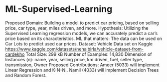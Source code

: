 # ML-Supervised-Learning

Proposed Domain: Building a model to predict car pricing, based on selling price, car type, year, miles driven, and more. 
Hypothesis: Utilizing the Supervised Learning regression models, we can accurately predict a car’s price based on its characteristics.
ML that matters: The data can be used on Car Lots to predict used car prices. 
Dataset: Vehicle Data set on Kaggle https://www.kaggle.com/datasets/nehalbirla/vehicle-dataset-from-cardekho
Total Size: 299 kB
Number of Examples: 14,830
Dimension of Instances (n): name, year, selling price, km driven, fuel, seller type, transmission, Owner
Proposed Contributions: 
Ameer (5033) will implement Linear Regression and K-N-N..
Namil (4033) will implement Decision Trees and Random Forest.
